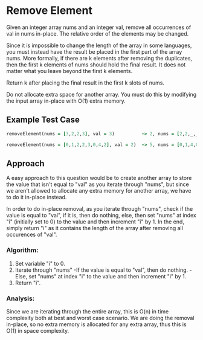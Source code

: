 # Remove Element

Given an integer array nums and an integer val, remove all occurrences of val in nums in-place. The relative order of the elements may be changed.

Since it is impossible to change the length of the array in some languages, you must instead have the result be placed in the first part of the array nums. More formally, if there are k elements after removing the duplicates, then the first k elements of nums should hold the final result. It does not matter what you leave beyond the first k elements.

Return k after placing the final result in the first k slots of nums.

Do not allocate extra space for another array. You must do this by modifying the input array in-place with O(1) extra memory.




## Example Test Case

```rb
removeElement(nums = [3,2,2,3], val = 3)          -> 2, nums = [2,2,_,_]

removeElement(nums = [0,1,2,2,3,0,4,2], val = 2)  -> 5, nums = [0,1,4,0,3,_,_,_]
```

## Approach

A easy approach to this question would be to create another array to store the value that isn't equal to "val" as you iterate through "nums", but since we aren't allowed to allocate any extra memory for another array, we have to do it in-place instead.

In order to do in-place removal, as you iterate through "nums", check if the value is equal to "val", if it is, then do nothing, else, then set "nums" at index "i" (initially set to 0) to the value and then increment "i" by 1. In the end, simply return "i" as it contains the length of the array after removing all occurences of "val".


### Algorithm:
1. Set variable "i" to 0.
2. Iterate through "nums"
       -If the value is equal to "val", then do nothing.
       -Else, set "nums" at index "i" to the value and then increment "i" by 1.
3. Return "i".

### Analysis:
Since we are iterating through the entire array, this is O(n) in time complexity both at best and worst case scenario. We are doing the removal in-place, so no extra memory is allocated for any extra array, thus this is O(1) in space complexity.

